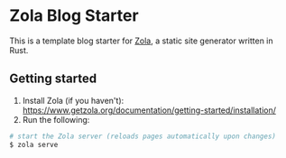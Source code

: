 # Zola Blog Starter
This is a template blog starter for [Zola](https://github.com/getzola/zola), a static site generator written in Rust.

## Getting started
1. Install Zola (if you haven't): https://www.getzola.org/documentation/getting-started/installation/
2. Run the following:
```bash
# start the Zola server (reloads pages automatically upon changes)
$ zola serve
```
